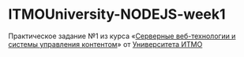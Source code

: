 # ITMOUniversity-NODEJS-week1

Практическое задание №1 из курса «[Серверные веб-технологии и системы управления контентом](https://openedu.ru/course/ITMOUniversity/NODEJS/)» от [Университета ИТМО](https://itmo.ru)
